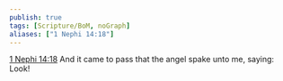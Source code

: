 ```yaml
---
publish: true
tags: [Scripture/BoM, noGraph]
aliases: ["1 Nephi 14:18"]
---
```

[1 Nephi 14:18](https://churchofjesuschrist.org/study/scriptures/bofm/1-ne/14?lang=eng&id=p18#p18) And it came to pass that the angel spake unto me, saying: Look!
